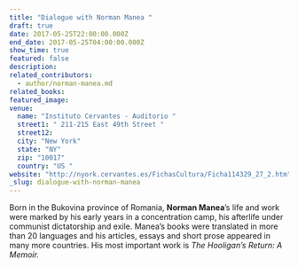 ```yaml
---
title: "Dialogue with Norman Manea "
draft: true
date: 2017-05-25T22:00:00.000Z
end_date: 2017-05-25T04:00:00.000Z
show_time: true
featured: false
description:
related_contributors:
  - author/norman-manea.md
related_books:
featured_image: 
venue:
  name: "Instituto Cervantes - Auditorio "
  street1: " 211-215 East 49th Street "
  street12:
  city: "New York"
  state: "NY"
  zip: "10017"
  country: "US "
website: "http://nyork.cervantes.es/FichasCultura/Ficha114329_27_2.htm"
_slug: dialogue-with-norman-manea
---
```


Born in the Bukovina province of Romania, **Norman Manea**’s life and work were marked by his early years in a concentration camp, his afterlife under communist dictatorship and exile. Manea’s books were translated in more than 20 languages and his articles, essays and short prose appeared in many more countries. His most important work is _The Hooligan’s Return: A Memoir._

